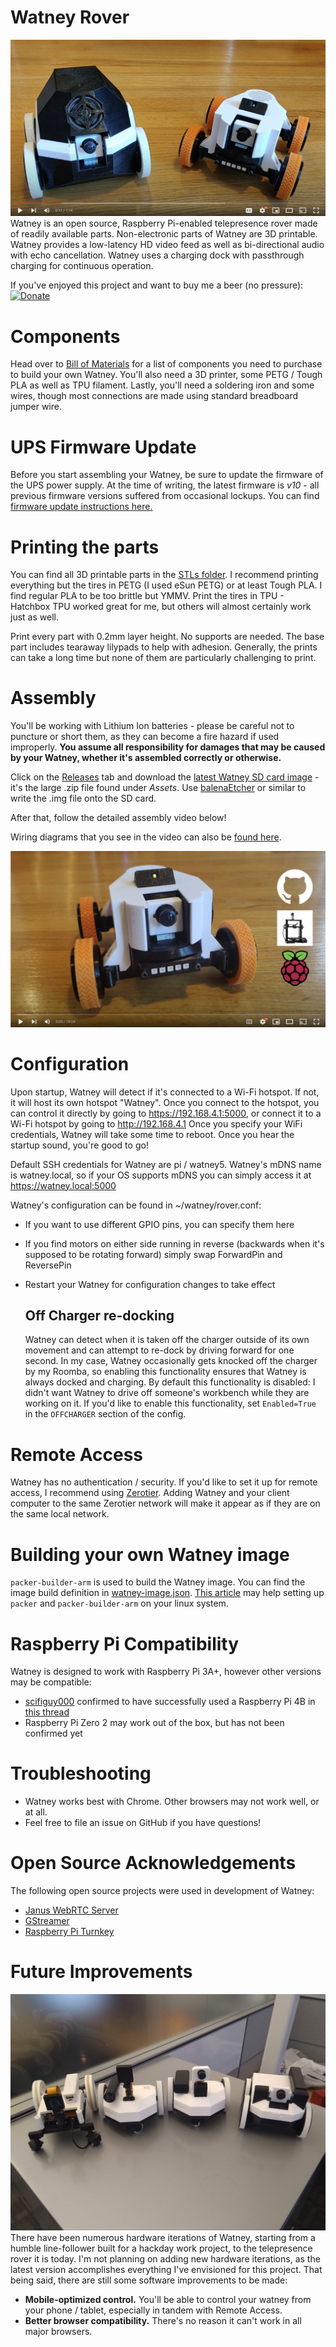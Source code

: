 # Watney Rover
[![](images/teaser_thumbnail.png)](https://www.youtube.com/watch?v=ayU9SmKKkow)
Watney is an open source, Raspberry Pi-enabled telepresence rover made of readily available parts.
Non-electronic parts of Watney are 3D printable.
Watney provides a low-latency HD video feed as well as bi-directional audio with echo cancellation.
Watney uses a charging dock with passthrough charging for continuous operation.

If you've enjoyed this project and want to buy me a beer (no pressure): [![Donate](https://img.shields.io/badge/Donate-PayPal-green.svg)](https://paypal.me/nikvivanov)

# Components
Head over to [Bill of Materials](BOM.md) for a list of components you need to purchase to build your own Watney. You'll also need a 3D printer, some PETG / Tough PLA as well as TPU filament. Lastly, you'll need a soldering iron and some wires, though most connections are made using standard breadboard jumper wire.

# UPS Firmware Update
Before you start assembling your Watney, be sure to update the firmware of the UPS power supply. At the time of writing, the latest firmware is *v10* - all previous firmware versions suffered from occasional lockups. You can find [firmware update instructions here.](https://wiki.52pi.com/index.php/EP-0136#Method_2)

# Printing the parts
You can find all 3D printable parts in the [STLs folder](https://github.com/nikivanov/watney/tree/master/STLs). I recommend printing everything but the tires in PETG (I used eSun PETG) or at least Tough PLA. I find regular PLA to be too brittle but YMMV. Print the tires in TPU - Hatchbox TPU worked great for me, but others will almost certainly work just as well.

Print every part with 0.2mm layer height. No supports are needed. The base part includes tearaway lilypads to help with adhesion. Generally, the prints can take a long time but none of them are particularly challenging to print.


# Assembly
You'll be working with Lithium Ion batteries - please be careful not to puncture or short them, as they can become a fire hazard if used improperly. **You assume all responsibility for damages that may be caused by your Watney, whether it's assembled correctly or otherwise.**

Click on the [Releases](https://github.com/nikivanov/watney/releases) tab and download the [latest Watney SD card image](https://github.com/nikivanov/watney/releases/latest) - it's the large .zip file found under *Assets*. Use [balenaEtcher](https://www.balena.io/etcher/) or similar to write the .img file onto the SD card.

After that, follow the detailed assembly video below!

Wiring diagrams that you see in the video can also be [found here](https://github.com/nikivanov/watney/tree/master/images/wiring).

[![](images/detailed_assembly_thumbnail.png)](https://www.youtube.com/watch?v=wV26r6FtXRw)
 
# Configuration
Upon startup, Watney will detect if it's connected to a Wi-Fi hotspot. If not, it will host its own hotspot "Watney".
Once you connect to the hotspot, you can control it directly by going to https://192.168.4.1:5000, or connect it to a Wi-Fi
hotspot by going to http://192.168.4.1 Once you specify your WiFi credentials, Watney will take some time to reboot. Once you hear the startup sound, you're good to go!

Default SSH credentials for Watney are pi / watney5. Watney's mDNS name is watney.local, so if your OS supports mDNS you can simply access it at https://watney.local:5000

Watney's configuration can be found in ~/watney/rover.conf:
* If you want to use different GPIO pins, you can specify them here
* If you find motors on either side running in reverse (backwards when it's supposed to be rotating forward) simply swap ForwardPin 
and ReversePin
* Restart your Watney for configuration changes to take effect

    ## Off Charger re-docking
    Watney can detect when it is taken off the charger outside of its own movement and can attempt to re-dock by driving forward for one second. In my case, Watney occasionally gets knocked off the charger by my Roomba, so enabling this functionality ensures that Watney is always docked and charging. By default this functionality is disabled: I didn't want Watney to drive off someone's workbench while they are working on it. If you'd like to enable this functionality, set `Enabled=True` in the `OFFCHARGER` section of the config.
# Remote Access
Watney has no authentication / security. If you'd like to set it up for remote access, I recommend using [Zerotier](https://www.zerotier.com/). Adding Watney and your client computer to the same Zerotier network will make it appear as if they are on the same local network.

# Building your own Watney image
`packer-builder-arm` is used to build the Watney image. You can find the image build definition in [watney-image.json](packer/watney-image.json). [This article](https://linuxhit.com/build-a-raspberry-pi-image-packer-packer-builder-arm/#:~:text=Packer%2Dbuilder%2Darm%20is%20a,server%20or%20other%20x86%20hardware.) may help setting up `packer` and `packer-builder-arm` on your linux system.

# Raspberry Pi Compatibility
Watney is designed to work with Raspberry Pi 3A+, however other versions may be compatible:
* [scifiguy000](https://github.com/scifiguy000) confirmed to have successfully used a Raspberry Pi 4B in [this thread](https://github.com/nikivanov/watney/issues/27)
* Raspberry Pi Zero 2 may work out of the box, but has not been confirmed yet

# Troubleshooting
* Watney works best with Chrome. Other browsers may not work well, or at all.
* Feel free to file an issue on GitHub if you have questions!

# Open Source Acknowledgements
The following open source projects were used in development of Watney:
* [Janus WebRTC Server](https://janus.conf.meetecho.com/)
* [GStreamer](https://gstreamer.freedesktop.org/)
* [Raspberry Pi Turnkey](https://github.com/schollz/raspberry-pi-turnkey) 

# Future Improvements
![Watneys](images/watneys.jpg)
There have been numerous hardware iterations of Watney, starting from a humble line-follower built for a hackday work project, to the telepresence rover it is today. I'm not planning on adding new hardware iterations, as the latest version accomplishes everything I've envisioned for this project. That being said, there are still some software improvements to be made:
* **Mobile-optimized control.** You'll be able to control your watney from your phone / tablet, especially in tandem with Remote Access.
* **Better browser compatibility.** There's no reason it can't work in all major browsers.